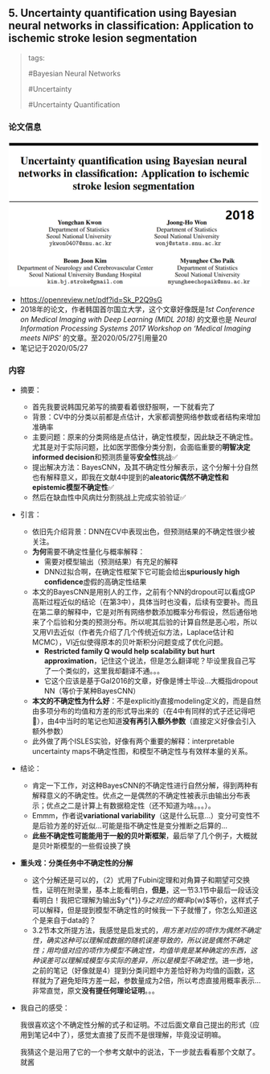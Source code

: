 ## 5. Uncertainty quantification using Bayesian neural networks in classification: Application to ischemic stroke lesion segmentation

> tags:
>
> #Bayesian Neural Networks
>
> #Uncertainty
>
> #Uncertainty Quantification

### 论文信息

![Uncertainty quantification using Bayesian neural networks in classification](Z-class1-5-1.png)
* https://openreview.net/pdf?id=Sk_P2Q9sG
* 2018年的论文，作者韩国首尔国立大学，这个文章好像既是*1st Conference on Medical Imaging with Deep Learning (MIDL 2018)* 的文章也是 *Neural Information Processing Systems 2017 Workshop on ‘Medical Imaging meets NIPS’* 的文章。至2020/05/27引用量20
* 笔记记于2020/05/27

### 内容

* 摘要：
  * 首先我要说韩国兄弟写的摘要看着很舒服啊，一下就看完了
  * 背景：CV中的分类以前都是点估计，大家都调整网络参数或者结构来增加准确率
  * 主要问题：原来的分类网络是点估计，确定性模型，因此缺乏不确定性。尤其是对于实际问题，比如医学图像分类分割，会面临重要的**明智决定informed decision**和预测质量等**安全性**挑战✅
  * 提出解决方法：BayesCNN，及其不确定性分解表示，这个分解十分自然也有解释意义，即我在文献4中提到的**aleatoric偶然不确定性和epistemic模型不确定性**✅
  * 然后在缺血性中风病灶分割挑战上完成实验验证✅

* 引言：
  * 依旧先介绍背景：DNN在CV中表现出色，但预测结果的不确定性很少被关注。
  * **为何**需要不确定性量化与概率解释：
    * 需要对模型输出（预测结果）有充足的解释
    * DNN过拟合啊，在确定性框架下它可能会给出**spuriously high confidence**虚假的高确定性结果
  * 本文的BayesCNN是用别人的工作，之前有个NN的dropout可以看成GP高斯过程近似的结论（在第3中），具体当时也没看，后续有空要补。而且在第二章的解释中，它是对所有网络参数添加概率分布假设，然后通俗地来了个后验和分类的预测分布。所以呢其后验的计算自然是恶心啦，所以又用VI去近似（作者先介绍了几个传统近似方法，Laplace估计和MCMC），VI近似使得原本的贝叶斯积分问题变成了优化问题。
    * **Restricted family Q would help scalability but hurt approximation**，记住这个说法，但是怎么翻译呢？毕设里我自己写了一个类似的，这里我却翻译不通。。。
    * 它这个应该是基于Gal2016的文章，好像是博士毕设...大概指dropout NN（等价于某种BayesCNN）
  * **本文的不确定性为什么好**：不是explicitly直接modeling定义的，而是自然由多项分布的均值和方差的形式导出来的（在4中有同样的式子还记得吧🤭），由4中当时的笔记也知道**没有再引入额外参数**（直接定义好像会引入额外参数）
  * 此外做了两个ISLES实验，好像有两个重要的解释：interpretable uncertainty maps不确定性图，和模型不确定性与有效样本量的关系。

* 结论：
  * 肯定一下工作，对这种BayesCNN的不确定性进行自然分解，得到两种有解释意义的不确定性。优点之一是偶然的不确定性被表示由输出分布表示；优点之二是计算上有数据稳定性（还不知道为啥。。。）。
  * Emmm，作者说**variational variability**（这是什么玩意...）变分可变性不是后验方差的好近似...可能是指不确定性是变分推断之后算的...
  * **此些不确定性可能能用于一般的贝叶斯框架**，最后举了几个例子，大概就是贝叶斯模型的一些假设换了换

* **重头戏：分类任务中不确定性的分解**
  * 这个分解还是可以的，（2）式用了Fubini定理和对角算子和期望可交换性，证明在附录里，基本上能看明白，**但是**，这一节3.1节中最后一段话没看明白！我把它理解为输出$y^{\*}}$与之对应的概率$p(w)$等价，这样式子可以解释，但是提到模型不确定性的时候我一下子就懵了，你怎么知道这个是来自于data的？
  * 3.2节本文所提方法，我感觉是启发式的，*用方差对应的项作为偶然不确定性，确实这种可以理解成数据的随机误差导致的，所以说是偶然不确定性；用均值对应的项作为模型不确定性，均值毕竟是某种确定的东西，这种误差可以理解成模型与实际的差异，所以是模型不确定性*。进一步地，之前的笔记（好像就是4）提到分类问题中方差恰好称为均值的函数，这样就为了避免矩阵方差一起，参数量成为2倍，所以考虑直接用概率表示...非常直觉，原文**没有提任何理论证明**。。。

* 我自己的感受：

  我很喜欢这个不确定性分解的式子和证明。不过后面文章自己提出的形式（应用到笔记4中了），感觉太直接了反而不是很理解，毕竟没证明嘛。
  
  我猜这个是沿用了它的一个参考文献中的说法，下一步就去看看那个文献了。就酱
